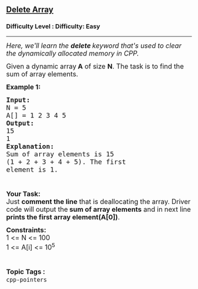 <h2><a href="https://www.geeksforgeeks.org/problems/delete-array/1?page=1&difficulty=Easy&status=unsolved&sortBy=accuracy">Delete Array</a></h2><h3>Difficulty Level : Difficulty: Easy</h3><hr><div class="problems_problem_content__Xm_eO" style="user-select: auto;"><p style="user-select: auto;"><em style="user-select: auto;"><span style="font-size: 18px; user-select: auto;">Here, we'll learn the <strong style="user-select: auto;">delete </strong>keyword that's used to clear the dynamically allocated memory in CPP.</span></em></p>

<p style="user-select: auto;"><span style="font-size: 18px; user-select: auto;">Given a dynamic array<strong style="user-select: auto;"> A</strong> of size <strong style="user-select: auto;">N</strong>. The task is to find the sum of array elements.</span></p>

<p style="user-select: auto;"><span style="font-size: 18px; user-select: auto;"><strong style="user-select: auto;">Example 1:</strong> <strong style="user-select: auto;"> </strong></span></p>

<pre style="user-select: auto;"><span style="font-size: 18px; user-select: auto;"><strong style="user-select: auto;">Input:</strong>
N = 5
A[] = 1 2 3 4 5
<strong style="user-select: auto;">Output: 
</strong>15
1
<strong style="user-select: auto;">Explanation:</strong>
Sum of array elements is 15 
(1 + 2 + 3 + 4 + 5). The first
element is 1.</span></pre>

<p style="user-select: auto;">&nbsp;</p>

<p style="user-select: auto;"><strong style="user-select: auto;"><span style="font-size: 18px; user-select: auto;">Your Task:</span></strong><br style="user-select: auto;">
<span style="font-size: 18px; user-select: auto;">Just <strong style="user-select: auto;">comment the line</strong> that is deallocating the array. Driver code will&nbsp;output the<strong style="user-select: auto;"> sum of array elements</strong> and in next line <strong style="user-select: auto;">prints the first array element(A[0])</strong>.</span></p>

<p style="user-select: auto;"><span style="font-size: 18px; user-select: auto;"><strong style="user-select: auto;">Constraints:</strong><br style="user-select: auto;">
1 &lt;= N &lt;= 100<br style="user-select: auto;">
1 &lt;= A[i] &lt;= 10<sup style="user-select: auto;">5</sup></span></p>
</div><br><p><span style=font-size:18px><strong>Topic Tags : </strong><br><code>cpp-pointers</code>&nbsp;